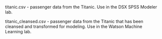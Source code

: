 <p>
titanic.csv -  passenger data from the Titanic. Use in the DSX SPSS Modeler lab. 
<p>
titanic_cleansed.csv - passenger data from the Titanic that has been cleansed and transformed for modeling. Use in the Watson Machine Learning lab. 
